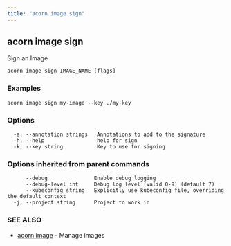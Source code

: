 ```yaml
---
title: "acorn image sign"
---
```

## acorn image sign

Sign an Image

```
acorn image sign IMAGE_NAME [flags]
```

### Examples

```
acorn image sign my-image --key ./my-key
```

### Options

```
  -a, --annotation strings   Annotations to add to the signature
  -h, --help                 help for sign
  -k, --key string           Key to use for signing
```

### Options inherited from parent commands

```
      --debug               Enable debug logging
      --debug-level int     Debug log level (valid 0-9) (default 7)
      --kubeconfig string   Explicitly use kubeconfig file, overriding the default context
  -j, --project string      Project to work in
```

### SEE ALSO

* [acorn image](acorn_image.md)	 - Manage images

